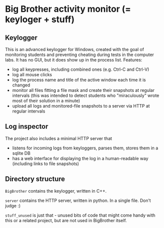 Big Brother activity monitor (= keyloger + stuff)
=================================================

Keylogger
---------

This is an advanced keylogger for Windows, created with the goal of monitoring students and preventing cheating during tests in the computer labs. It has no GUI, but it does show up in the process list. Features:

* log all keypresses, including combined ones (e.g. Ctrl-C and Ctrl-V)
* log all mouse clicks
* log the process name and title of the active window each time it is changed 
* monitor all files fitting a file mask and create their snapshots at regular intervals (this was intended to detect students who "miraculously" wrote most of their solution in a minute)
* upload all logs and monitored-file snapshots to a server via HTTP at regular intervals

Log inspector
-------------
 
The project also includes a minimal HTTP server that
* listens for incoming logs from keyloggers, parses them, stores them in a sqlite DB
* has a web interface for displaying the log in a human-readable way (including links to file snapshots)

Directory structure
-------------------

`BigBrother` contains the keylogger, written in C++.

`server` contains the HTTP server, written in python. In a single file. Don't judge :)

`stuff_unused` is just that - unused bits of code that might come handy with this or a related project, but are not used in BigBrother itself.
